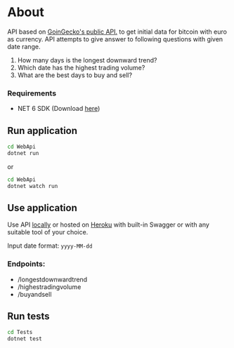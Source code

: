 # About

API based on [GoinGecko's public API.](https://www.coingecko.com/en/api/documentation) to get initial data for bitcoin with euro as currency. API attempts to give answer to following questions with given date range.

1. How many days is the longest downward trend?
2. Which date has the highest trading volume?
3. What are the best days to buy and sell?

### Requirements

- NET 6 SDK (Download [here](https://dotnet.microsoft.com/download/dotnet/6.0))

## Run application

```cmd
cd WebApi
dotnet run
```

or

```cmd
cd WebApi
dotnet watch run
```

## Use application

Use API [locally](https://localhost:5000/swagger) or hosted on [Heroku](https://bitcoin-web-api.herokuapp.com/swagger) with built-in Swagger
or with any suitable tool of your choice.

Input date format: `yyyy-MM-dd`

### Endpoints:

- /longestdownwardtrend
- /highestradingvolume
- /buyandsell

## Run tests

```cmd
cd Tests
dotnet test
```
